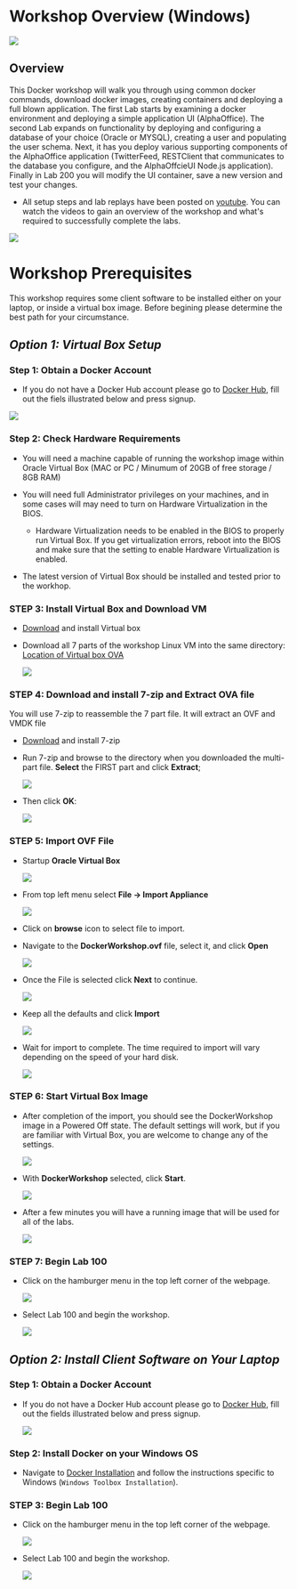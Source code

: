 # Workshop Overview (Windows) 

![](images/studentguide/Title.png)

## Overview

This Docker workshop will walk you through using common docker commands, download docker images, creating containers and deploying a full blown application. The first Lab starts by examining a docker environment and deploying a simple application UI (AlphaOffice). The second Lab expands on functionality by deploying and configuring a database of your choice (Oracle or MYSQL), creating a user and populating the user schema. Next, it has you deploy various supporting components of the AlphaOffice application (TwitterFeed, RESTClient that communicates to the database you configure, and the AlphaOffcieUI Node.js application). Finally in Lab 200 you will modify the UI container, save a new version and test your changes.

- All setup steps and lab replays have been posted on [youtube](https://www.youtube.com/playlist?list=PLPIzp-E1msrYGLKIgW3njO3uUkvXD0bAH). You can watch the videos to gain an overview of the workshop and what's required to successfully complete the labs.

![](images/studentguide/youtube.png)

# Workshop Prerequisites 

This workshop requires some client software to be installed either on your laptop, or inside a virtual box image. Before begining please determine the best path for your circumstance.

## _Option 1: Virtual Box Setup_

### **Step 1**: Obtain a Docker Account

- If you do not have a Docker Hub account please go to [Docker Hub](https://hub.docker.com/), fill out the fiels illustrated below and press signup.

![](images/studentguide/docker_signup.png)

### **Step 2**: Check Hardware Requirements

- You will need a machine capable of running the workshop image within Oracle Virtual Box (MAC or PC / Minumum of 20GB of free storage / 8GB RAM)
- You will need full Administrator privileges on your machines, and in some cases will may need to turn on Hardware Virtualization in the BIOS.
    - Hardware Virtualization needs to be enabled in the BIOS to properly run Virtual Box.  If you get virtualization errors, reboot into the BIOS and make sure that the setting to enable Hardware Virtualization is enabled. 

- The latest version of Virtual Box should be installed and tested prior to the workhop.

### **STEP 3**: Install Virtual Box and Download VM

- [Download](https://www.virtualbox.org/wiki/Downloads) and install Virtual box 
- Download all 7 parts of the workshop Linux VM into the same directory: [Location of Virtual box OVA](https://publicdocs-corp.documents.us2.oraclecloud.com/documents/link/LF3AECCFE80C8B381E41E491F6C3FF17C1177E4725F3/folder/F81AC36043787ED102DC77DDF6C3FF17C1177E4725F3/_Docker_VM)

    ![](images/studentguide/Picture31.png)

### **STEP 4**: Download and install 7-zip and Extract OVA file

You will use 7-zip to reassemble the 7 part file. It will extract an OVF and VMDK file

- [Download](http://www.7-zip.org/download.html) and install 7-zip
- Run 7-zip and browse to the directory when you downloaded the multi-part file. **Select** the FIRST part and click **Extract**;

    ![](images/studentguide/Picture32.png)

- Then click **OK**:

    ![](images/studentguide/Picture33.png)

### **STEP 5**: Import OVF File

- Startup **Oracle Virtual Box**

    ![](images/studentguide/Picture22.png)

- From top left menu select **File -> Import Appliance**

    ![](images/studentguide/Picture23.png)

- Click on **browse** icon to select file to import.

- Navigate to the **DockerWorkshop.ovf** file, select it, and click **Open**

    ![](images/studentguide/Picture24.png)

- Once the File is selected click **Next** to continue.

    ![](images/studentguide/Picture25.png)

- Keep all the defaults and click **Import**

    ![](images/studentguide/Picture26.png)

- Wait for import to complete. The time required to import will vary depending on the speed of your hard disk.

    ![](images/studentguide/Picture27.png)

### **STEP 6**: Start Virtual Box Image

- After completion of the import, you should see the DockerWorkshop image in a Powered Off state. The default settings will work, but if you are familiar with Virtual Box, you are welcome to change any of the settings.

    ![](images/studentguide/Picture28.png)

- With **DockerWorkshop** selected, click **Start**.

    ![](images/studentguide/Picture29.png)

- After a few minutes you will have a running image that will be used for all of the labs.

    ![](images/studentguide/Picture30.png)

### **STEP 7**: Begin Lab 100

- Click on the hamburger menu in the top left corner of the webpage.

    ![](images/studentguide/hamburger_7.png)

- Select Lab 100 and begin the workshop.

    ![](images/studentguide/hamburger_8.png)
    
## _Option 2: Install Client Software on Your Laptop_

### **Step 1**: Obtain a Docker Account

- If you do not have a Docker Hub account please go to [Docker Hub](https://hub.docker.com/), fill out the fields illustrated below and press signup.

    ![](images/studentguide/docker_signup.png)

### **Step 2**: Install Docker on your Windows OS

- Navigate to [Docker Installation](https://docs.docker.com/toolbox/toolbox_install_windows/) and follow the instructions specific to Windows (`Windows Toolbox Installation`).

### **STEP 3**: Begin Lab 100

- Click on the hamburger menu in the top left corner of the webpage.

    ![](images/studentguide/hamburger_7.png)

- Select Lab 100 and begin the workshop.

    ![](images/studentguide/hamburger_8.png)
